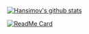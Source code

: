 [![Hansimov's github stats](https://github-readme-stats.vercel.app/api?username=Hansimov&show_icons=true&theme=chartreuse-dark)](https://github.com/Hansimov)

<!-- [![Top Langs](https://github-readme-stats.vercel.app/api/top-langs/?username=Hansimov&langs_count=10&hide=HTML,TeX,JavaScript,Jupyter%20Notebook,makefile)](https://github.com/Hansimov) -->

[![ReadMe Card](https://github-readme-stats.vercel.app/api/pin/?username=Hansimov&repo=unp-vol1&show_owner)](https://github.com/Hansimov/unp-vol1)
